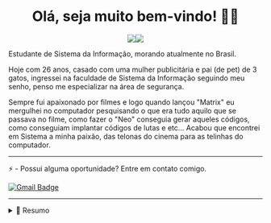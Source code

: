 
<h1 align='center'>
   Olá, seja muito bem-vindo! 👨‍💻
</h1>


<p align='center'>
<a href="https://www.linkedin.com/in/matheusvalpassos/"><img src="https://img.shields.io/badge/linkedin-%230077B5.svg?&style=for-the-badge&logo=linkedin&logoColor=white"/></a><a href="https://www.instagram.com/eu.mtheus/"><img src="https://img.shields.io/badge/instagram-%23E4405F.svg?&style=for-the-badge&logo=instagram&logoColor=white"/></a>
</p>

Estudante de Sistema da Informação, morando atualmente no Brasil.

Hoje com 26 anos, casado com uma mulher publicitária e pai (de pet) de 3 gatos, ingressei na faculdade de Sistema da Informação seguindo meu senho, penso me especializar na área de segurança.

Sempre fui apaixonado por filmes e logo quando lançou "Matrix" eu mergulhei no computador pesquisando o que era tudo aquilo que se passava no filme, como fazer o "Neo" conseguia gerar aqueles códigos, como conseguiam implantar códigos de lutas e etc... Acabou que encontrei em Sistema a minha paixão, das telonas do cinema para as telinhas do computador.

----------------------------------------------------

⚡ - Possui alguma oportunidade? Entre em contato comigo.

[![Gmail Badge](https://img.shields.io/badge/send%20me%20a%20email-white?style=for-the-badge&logo=gmail&link=mailto:matvalpassos@gmail.com)](mailto:matvalpassos@gmail.com)

----------------------------------------------------

<details>
  <summary>📃 Resumo</summary>
  
## Educação

- 📖 **Sistema da Informação**\
📆 2023 - Atualmente\
📍 **Universidade Estácio de Sá** - Cabo Frio, Brazil

## Experiência

- 👨‍💻 **À procura de experiência**\
📆 Atualmente\
📍  - Remoto, Brazil
